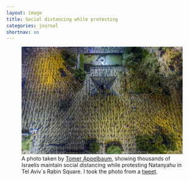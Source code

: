 ```yaml
---
layout: image
title: Social distancing while protesting
categories: journal
shortnav: no
---
```

<figure class="breakout">
<img alt="" src="/i/social-distancing-while-protesting.jpg"/>
<figcaption>A photo taken by <a href="https://twitter.com/tomerappelbaum">Tomer Appelbaum</a>, showing thousands of Israelis maintain social distancing while protesting Natanyahu in Tel Aviv´s Rabin Square. I took the photo from a <a href="https://twitter.com/tomerappelbaum/status/1251943727469338627">tweet</a>.</figcaption>
</figure>
